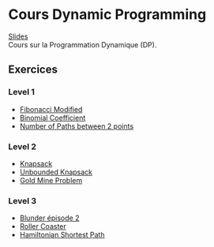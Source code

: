 # Cours Dynamic Programming

[Slides](cours07-DP.pdf)</br>
Cours sur la Programmation Dynamique (DP).

## Exercices

### Level 1
- [Fibonacci Modified](https://www.hackerrank.com/challenges/fibonacci-modified/problem)
- [Binomial Coefficient](https://practice.geeksforgeeks.org/problems/ncr1019/1)
- [Number of Paths between 2 points](https://www.codingame.com/ide/puzzle/number-of-paths-between-2-points)
### Level 2
- [Knapsack](https://practice.geeksforgeeks.org/problems/0-1-knapsack-problem0945/0)
- [Unbounded Knapsack](https://www.hackerrank.com/challenges/unbounded-knapsack/problem)
- [Gold Mine Problem](https://practice.geeksforgeeks.org/problems/gold-mine-problem2608/1)
### Level 3
- [Blunder épisode 2](https://www.codingame.com/ide/puzzle/blunder-episode-2)
- [Roller Coaster](https://www.codingame.com/ide/puzzle/roller-coaster)
- [Hamiltonian Shortest Path](https://leetcode.com/problems/shortest-path-visiting-all-nodes/?envType=problem-list-v2&envId=dynamic-programming)


